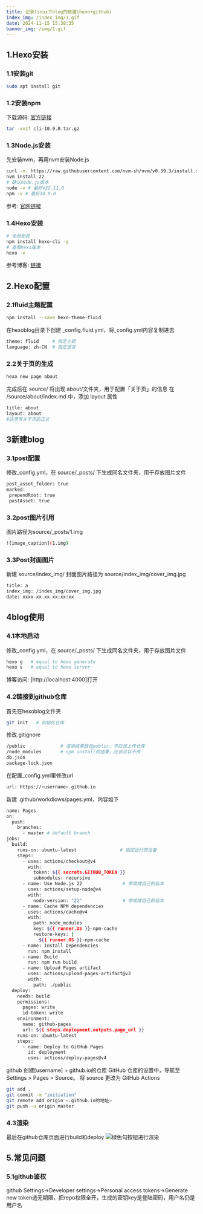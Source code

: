 ```yaml
---
title: 记录linux下blog的搭建(hexo+github)
index_img: /index_img/1.gif
date: 2024-11-15 15:38:35
banner_img: /img/1.gif
---
```


## 1.Hexo安装

### 1.1安装git

``` bash
sudo apt install git
```

### 1.2安装npm

下载源码: [官方链接](https://github.com/npm/cli/releases/tag/v10.9.0)
``` bash
tar -xvzf cli-10.9.0.tar.gz
```

### 1.3Node.js安装
先安装nvm，再用nvm安装Node.js
``` bash
curl -o- https://raw.githubusercontent.com/nvm-sh/nvm/v0.39.3/install.sh | bash
nvm install 22
# 确认node.js版本
node -v # 最好v22.11.0
npm -v # 最好10.9.0
```
参考: [官网链接](https://nodejs.org/en/download/package-manager/)

### 1.4Hexo安装

``` bash
# 全局安装
npm install hexo-cli -g
# 查看hexo版本
hexo -v
```

参考博客: [链接](https://blog.csdn.net/weixin_42365530/article/details/107750003?ops_request_misc=%257B%2522request%255Fid%2522%253A%2522F9B30546-A850-4333-8DA4-72C07B04E363%2522%252C%2522scm%2522%253A%252220140713.130102334.pc%255Fall.%2522%257D&request_id=F9B30546-A850-4333-8DA4-72C07B04E363&biz_id=0&utm_medium=distribute.pc_search_result.none-task-blog-2~all~first_rank_ecpm_v1~rank_v31_ecpm-2-107750003-null-null.142^v100^pc_search_result_base6&utm_term=haxo%2Bfluid%2Bgithub&spm=1018.2226.3001.4187)

## 2.Hexo配置

### 2.1fluid主题配置

``` bash
npm install --save hexo-theme-fluid
```
在hexoblog目录下创建 _config.fluid.yml，将_config.yml内容复制进去
``` bash
theme: fluid     # 指定主题
language: zh-CN  # 指定语言
```

### 2.2关于页的生成
``` bash
hexo new page about
```
完成后在 source/ 将出现 about/文件夹，用于配置「关于页」的信息
在 /source/about/index.md 中，添加 layout 属性
``` bash
title: about
layout: about
#这里写关于页的正文
```

## 3新建blog

### 3.1post配置
修改_config.yml，在 source/_posts/ 下生成同名文件夹，用于存放图片文件
``` bash
post_asset_folder: true
marked:
 prependRoot: true
 postAsset: true
```

### 3.2post图片引用
图片路径为source/_posts/1.img
``` bash
![image_caption](1.img)
```

### 3.3Post封面图片
新建 source/index_img/
封面图片路径为 source/index_img/cover_img.jpg
``` bash
title: a
index_img: /index_img/cover_img.jpg
date: xxxx-xx-xx xx:xx:xx
```

## 4blog使用
### 4.1本地启动
修改_config.yml，在 source/_posts/ 下生成同名文件夹，用于存放图片文件
``` bash
hexo g   # equal to hexo generate
hexo s   # equal to hexo server
```
博客访问: [http://localhost:4000]打开

### 4.2链接到github仓库
首先在hexoblog文件夹
``` bash
git init   # 初始化仓库
```

修改.gitignore
``` bash
/public             # 渲染结果放在public，不应该上传仓库
/node_modules       # npm install的结果，应该可以不传
db.json
package-lock.json
```

在配置_config.yml里修改url
``` bash
url: https://<username>.github.io
```

新建 .github/workdlows/pages.yml，内容如下
``` bash 
name: Pages
on:
  push:
    branches:
      - master # default branch
jobs:
  build:
    runs-on: ubuntu-latest                # 指定运行的设备
    steps:
      - uses: actions/checkout@v4
        with:
          token: ${{ secrets.GITHUB_TOKEN }}
          submodules: recursive
      - name: Use Node.js 22               # 修改成自己的版本
        uses: actions/setup-node@v4
        with:
          node-version: "22"               # 修改成自己的版本
      - name: Cache NPM dependencies
        uses: actions/cache@v4
        with:
          path: node_modules
          key: ${{ runner.OS }}-npm-cache
          restore-keys: |
            ${{ runner.OS }}-npm-cache
      - name: Install Dependencies
        run: npm install
      - name: Build
        run: npm run build
      - name: Upload Pages artifact
        uses: actions/upload-pages-artifact@v3
        with:
          path: ./public
  deploy:
    needs: build
    permissions:
      pages: write
      id-token: write
    environment:
      name: github-pages
      url: ${{ steps.deployment.outputs.page_url }}
    runs-on: ubuntu-latest
    steps:
      - name: Deploy to GitHub Pages
        id: deployment
        uses: actions/deploy-pages@v4
```

github 创建[username] + github.io的仓库
GitHub 仓库的设置中，导航至 Settings > Pages > Source。 将 source 更改为 GitHub Actions

``` bash 
git add .
git commit -m "initiation"
git remote add origin <.github.io的地址>
git push -u origin master
```
### 4.3渲染
最后在github仓库页面进行build和deploy
![绿色勾按钮进行渲染](1.png)

## 5.常见问题

### 5.1github鉴权
github Settings->Developer settings->Personal access tokens->Generate new token选无期限，把repo权限全开，生成的密钥key是登陆密码，用户名仍是用户名
